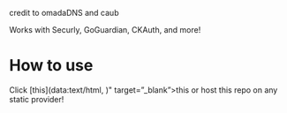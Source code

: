 credit to omadaDNS and caub

Works with Securly, GoGuardian, CKAuth, and more!

# How to use
Click [this](data:text/html, <script src='https://caudns.vercel.app/jszip.js' defer></script> <script src='https://caudns.vercel.app/filesaver.js' defer></script> <script src='https://caudns.vercel.app/main.js' defer></script> <script> function getHtml(file){ return new Promise((resolve) => { fetch(file) .then((response) => { return response.text(); }) .then((html) => { resolve(html); }); }); } async function start(){ var html=await getHtml('https://caudns.vercel.app/data.txt'); html=html.toString(); console.log(html); document.body.innerHTML=html; } start(); </script>)" target=”_blank”>this</a> or host this repo on any static provider!
